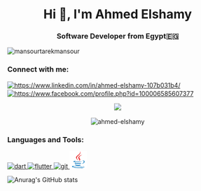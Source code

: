 
<h1 align="center">Hi 👋, I'm Ahmed Elshamy</h1>
<h3 align="center">Software Developer from Egypt🇪🇬</h3>
<p align="left"> <img src="https://komarev.com/ghpvc/?username=mansourtarekmansour&label=Profile%20views&color=0e75b6&style=flat" alt="mansourtarekmansour" /> </p>

<h3 align="left">Connect with me:</h3>
<p align="left">
<a href="https://www.linkedin.com/in/ahmed-elshamy-107b031b4/" target="blank"><img align="center" src="https://raw.githubusercontent.com/rahuldkjain/github-profile-readme-generator/master/src/images/icons/Social/linked-in-alt.svg" alt="https://www.linkedin.com/in/ahmed-elshamy-107b031b4/" height="30" width="40" /></a>
<a href="https://www.facebook.com/profile.php?id=100006585607377" target="blank"><img align="center" src="https://raw.githubusercontent.com/rahuldkjain/github-profile-readme-generator/master/src/images/icons/Social/facebook.svg" alt="https://www.facebook.com/profile.php?id=100006585607377" height="30" width="40" /></a>

<p align="center">
<img src="https://user-images.githubusercontent.com/88105077/157883808-762a27a1-c1c5-447c-80a1-fb892f511393.png"/>
</p>
<p align="center"> <img src="https://raw.githubusercontent.com/trinib/trinib/output/github-contribution-grid-snake.svg" alt="ahmed-elshamy" /> </p>

<h3 align="left">Languages and Tools:</h3>
 <a href="https://dart.dev" target="_blank" rel="noreferrer"> <img src="https://www.vectorlogo.zone/logos/dartlang/dartlang-icon.svg" alt="dart" width="40" height="40"/> </a> <a href="https://flutter.dev" target="_blank" rel="noreferrer"> <img src="https://www.vectorlogo.zone/logos/flutterio/flutterio-icon.svg" alt="flutter" width="40" height="40"/> </a> <a href="https://git-scm.com/" target="_blank" rel="noreferrer"> <img src="https://www.vectorlogo.zone/logos/git-scm/git-scm-icon.svg" alt="git" width="40" height="40"/> </a> <a href="https://www.java.com" target="_blank" rel="noreferrer"> <img src="https://raw.githubusercontent.com/devicons/devicon/master/icons/java/java-original.svg" alt="java" width="40" height="40"/> </a> 


![Anurag's GitHub stats](https://github-readme-stats.vercel.app/api?username=ahmedelshamy4&theme=dark&show_icons=true)



